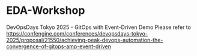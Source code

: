 # EDA-Workshop
DevOpsDays Tokyo 2025 - GitOps with Event-Driven Demo
Please refer to https://confengine.com/conferences/devopsdays-tokyo-2025/proposal/21550/achieving-peak-devops-automation-the-convergence-of-gitops-amp-event-driven

